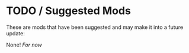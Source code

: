 # TODO / Suggested Mods
These are mods that have been suggested and may make it into a future update:

None! *For now*
